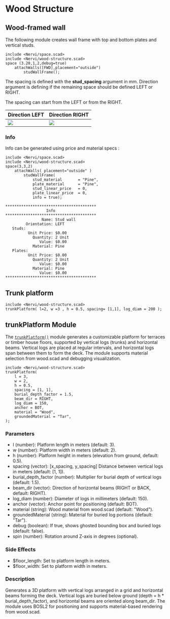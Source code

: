 # Wood Structure



## Wood-framed wall

The following module creates wall frame with top and bottom plates and vertical studs.

```openscad-3D;ColorScheme=Tomorrow;Huge
include <Nervi/space.scad>
include <Nervi/wood-structure.scad>
space (3.20,1,2,debug=true)
	attachWalls([FWD],placement="outside") 
   		studWallFrame(); 
```

The spacing is defined with the **stud_spacing** argument in mm. Direction argument is defining if the remaining space should be defined LEFT or RIGHT.
<!--

```openscad-3D;ColorScheme=Tomorrow;Big
include <Nervi/space.scad>
include <Nervi/wood-structure.scad>
    space (1.10,0.3,1,debug=true) attachWalls([FWD],placement="outside") studWallFrame(direction=LEFT); 
```

```openscad-3D;ColorScheme=Tomorrow;Big
include <Nervi/space.scad>
include <Nervi/wood-structure.scad>
    space (1.10,0.3,1,debug=true) attachWalls([FWD],placement="outside") studWallFrame(direction=RIGHT); 
```

-->

The spacing can start from the LEFT or from the RIGHT.

|Direction LEFT|Direction RIGHT|
|---|---|
|![](./images/tutorials/wood-structure_2.png)|![](./images/tutorials/wood-structure_3.png)|

### Info 

Info can be generated using price and material specs : 

```openscad-3D
include <Nervi/space.scad>
include <Nervi/wood-structure.scad>
space(3,3,2)
	attachWalls( placement="outside" ) 
		studWallFrame(
			stud_material		= "Pine",
			plate_material		= "Pine",
			stud_linear_price 	= 0,
			plate_linear_price	= 0,
			info = true); 
```

```
****************************************
                  Info                  
****************************************
                Name: Stud wall 
         Orientation: LEFT 
   Studs:
          Unit Price: $0.00 
            Quantity: 2 Unit
               Value: $0.00 
            Material: Pine 
   Plates:
          Unit Price: $0.00 
            Quantity: 2 Unit
               Value: $0.00 
            Material: Pine 
               Value: $0.00 
****************************************
```


## Trunk platform


```openscad-3D
include <Nervi/wood-structure.scad>
trunkPlatform( l=2, w =3 , h = 0.5, spacing= [1,1], log_diam = 200 );
```

## trunkPlatform Module

The [`trunkPlatform()`](./wood-structure.scad#module-trunkPlatform) module generates a customizable platform for terraces or timber house floors, supported by vertical logs (trunks) and horizontal beams. Vertical logs are placed at regular intervals, and horizontal logs span between them to form the deck. The module supports material selection from wood.scad and debugging visualization.

```openscad-3D;Huge
include <Nervi/wood-structure.scad>
trunkPlatform(
    l = 3,
    w = 2,
    h = 0.5,
    spacing = [1, 1],
    burial_depth_factor = 1.5,
    beam_dir = RIGHT,
    log_diam = 150,
    anchor = BOT,
    material = "Wood",
    groundedMaterial = "Tar",
);
```

### Parameters

- l (number): Platform length in meters (default: 3).
- w (number): Platform width in meters (default: 2).
- h (number): Platform height in meters (elevation from ground, default: 0.5).
- spacing (vector): [x_spacing, y_spacing] Distance between vertical logs in meters (default: [1, 1]).
- burial_depth_factor (number): Multiplier for burial depth of vertical logs (default: 1.5).
- beam_dir (vector): Direction of horizontal beams (RIGHT or BACK, default: RIGHT).
- log_diam (number): Diameter of logs in millimeters (default: 150).
- anchor (vector): Anchor point for positioning (default: BOT).
- material (string): Wood material from wood.scad (default: "Wood").
- groundedMaterial (string): Material for buried log portions (default: "Tar").
- debug (boolean): If true, shows ghosted bounding box and buried logs (default: false).
- spin (number): Rotation around Z-axis in degrees (optional).

### Side Effects

- $floor_length: Set to platform length in meters.
- $floor_width: Set to platform width in meters.

### Description
Generates a 3D platform with vertical logs arranged in a grid and horizontal beams forming the deck. Vertical logs are buried below ground (depth = h * burial_depth_factor), and horizontal beams are oriented along beam_dir. The module uses BOSL2 for positioning and supports material-based rendering from wood.scad.


 






  







